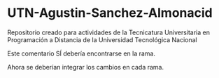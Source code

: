 # UTN-Agustin-Sanchez-Almonacid
Repositorio creado para actividades de la Tecnicatura Universitaria en Programación a Distancia de la Universidad Tecnológica Nacional

Este comentario SÍ debería encontrarse en la rama.

Ahora se deberían integrar los cambios en cada rama.